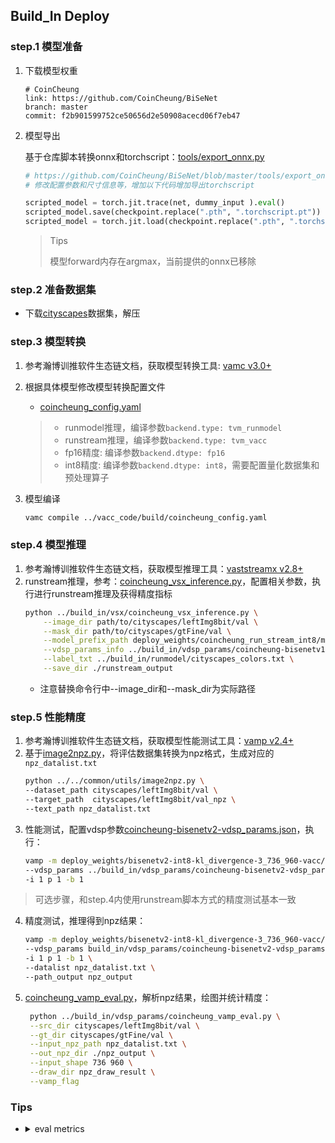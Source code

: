 ## Build_In Deploy

### step.1 模型准备

1. 下载模型权重

    ```
    # CoinCheung
    link: https://github.com/CoinCheung/BiSeNet
    branch: master
    commit: f2b901599752ce50656d2e50908acecd06f7eb47
    ```

2. 模型导出

    基于仓库脚本转换onnx和torchscript：[tools/export_onnx.py](https://github.com/CoinCheung/BiSeNet/blob/master/tools/export_onnx.py)

    ```python
    # https://github.com/CoinCheung/BiSeNet/blob/master/tools/export_onnx.py#L42
    # 修改配置参数和尺寸信息等，增加以下代码增加导出torchscript

    scripted_model = torch.jit.trace(net, dummy_input ).eval()
    scripted_model.save(checkpoint.replace(".pth", ".torchscript.pt"))
    scripted_model = torch.jit.load(checkpoint.replace(".pth", ".torchscript.pt"))
    ```

    > Tips
    > 
    > 模型forward内存在argmax，当前提供的onnx已移除
    > 

### step.2 准备数据集
- 下载[cityscapes](https://www.cityscapes-dataset.com/)数据集，解压

### step.3 模型转换
1. 参考瀚博训推软件生态链文档，获取模型转换工具: [vamc v3.0+](../../docs/vastai_software.md)
2. 根据具体模型修改模型转换配置文件
    - [coincheung_config.yaml](../build_in/build/coincheung_config.yaml)

    > - runmodel推理，编译参数`backend.type: tvm_runmodel`
    > - runstream推理，编译参数`backend.type: tvm_vacc`
    > - fp16精度: 编译参数`backend.dtype: fp16`
    > - int8精度: 编译参数`backend.dtype: int8`，需要配置量化数据集和预处理算子

3. 模型编译
    ```bash
    vamc compile ../vacc_code/build/coincheung_config.yaml
    ```

### step.4 模型推理
1. 参考瀚博训推软件生态链文档，获取模型推理工具：[vaststreamx v2.8+](../../../../docs/vastai_software.md)
2. runstream推理，参考：[coincheung_vsx_inference.py](../build_in/vsx/coincheung_vsx_inference.py)，配置相关参数，执行进行runstream推理及获得精度指标
    ```bash
    python ../build_in/vsx/coincheung_vsx_inference.py \
        --image_dir path/to/cityscapes/leftImg8bit/val \
        --mask_dir path/to/cityscapes/gtFine/val \
        --model_prefix_path deploy_weights/coincheung_run_stream_int8/mod \
        --vdsp_params_info ../build_in/vdsp_params/coincheung-bisenetv1-vdsp_params.json \
        --label_txt ../build_in/runmodel/cityscapes_colors.txt \
        --save_dir ./runstream_output
    ```
    - 注意替换命令行中--image_dir和--mask_dir为实际路径


### step.5 性能精度
1. 参考瀚博训推软件生态链文档，获取模型性能测试工具：[vamp v2.4+](../../../../docs/vastai_software.md)
2. 基于[image2npz.py](../../common/utils/image2npz.py)，将评估数据集转换为npz格式，生成对应的`npz_datalist.txt`
    ```bash
    python ../../common/utils/image2npz.py \
    --dataset_path cityscapes/leftImg8bit/val \
    --target_path  cityscapes/leftImg8bit/val_npz \
    --text_path npz_datalist.txt
    ```
3. 性能测试，配置vdsp参数[coincheung-bisenetv2-vdsp_params.json](../build_in/vdsp_params/coincheung-bisenetv2-vdsp_params.json)，执行：
    ```bash
    vamp -m deploy_weights/bisenetv2-int8-kl_divergence-3_736_960-vacc/bisenetv2 \
    --vdsp_params ../build_in/vdsp_params/coincheung-bisenetv2-vdsp_params.json \
    -i 1 p 1 -b 1
    ```

> 可选步骤，和step.4内使用runstream脚本方式的精度测试基本一致

4. 精度测试，推理得到npz结果：
    ```bash
    vamp -m deploy_weights/bisenetv2-int8-kl_divergence-3_736_960-vacc/bisenetv2 \
    --vdsp_params build_in/vdsp_params/coincheung-bisenetv2-vdsp_params.json \
    -i 1 p 1 -b 1 \
    --datalist npz_datalist.txt \
    --path_output npz_output
    ```
5. [coincheung_vamp_eval.py](../build_in/vdsp_params/coincheung_vamp_eval.py)，解析npz结果，绘图并统计精度：
   ```bash
    python ../build_in/vdsp_params/coincheung_vamp_eval.py \
    --src_dir cityscapes/leftImg8bit/val \
    --gt_dir cityscapes/gtFine/val \
    --input_npz_path npz_datalist.txt \
    --out_npz_dir ./npz_output \
    --input_shape 736 960 \
    --draw_dir npz_draw_result \
    --vamp_flag
   ```


### Tips
- 
    <details><summary>eval metrics</summary>

    ```
    bisenetv1_city_new.pth
    validation pixAcc: 94.125, mIoU: 67.629

    bisenetv1_city-fp16-none-3_736_960-vacc
    validation pixAcc: 94.099, mIoU: 67.457

    bisenetv1_city-int8-kl_divergence-3_736_960-vacc
    validation pixAcc: 93.604, mIoU: 64.615

    bisenetv2_city.pth
    validation pixAcc: 94.713, mIoU: 69.778

    bisenetv2_city-fp16-none-3_736_960-vacc
    validation pixAcc: 94.719, mIoU: 69.769

    bisenetv2_city-int8-kl_divergence-3_736_960-vacc
    validation pixAcc: 94.503, mIoU: 68.111
    ```
    </details>
